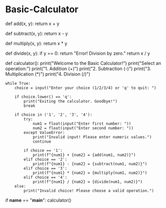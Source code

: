 # Basic-Calculator
def add(x, y):
    return x + y

def subtract(x, y):
    return x - y

def multiply(x, y):
    return x * y

def divide(x, y):
    if y == 0:
        return "Error! Division by zero."
    return x / y

def calculator():
    print("Welcome to the Basic Calculator!")
    print("Select an operation:")
    print("1. Addition (+)")
    print("2. Subtraction (-)")
    print("3. Multiplication (*)")
    print("4. Division (/)")

    while True:
        choice = input("Enter your choice (1/2/3/4) or 'q' to quit: ")

        if choice.lower() == 'q':
            print("Exiting the calculator. Goodbye!")
            break
        
        if choice in ('1', '2', '3', '4'):
            try:
                num1 = float(input("Enter first number: "))
                num2 = float(input("Enter second number: "))
            except ValueError:
                print("Invalid input! Please enter numeric values.")
                continue

            if choice == '1':
                print(f"{num1} + {num2} = {add(num1, num2)}")
            elif choice == '2':
                print(f"{num1} - {num2} = {subtract(num1, num2)}")
            elif choice == '3':
                print(f"{num1} * {num2} = {multiply(num1, num2)}")
            elif choice == '4':
                print(f"{num1} / {num2} = {divide(num1, num2)}")
        else:
            print("Invalid choice! Please choose a valid operation.")

if __name__ == "__main__":
    calculator()

